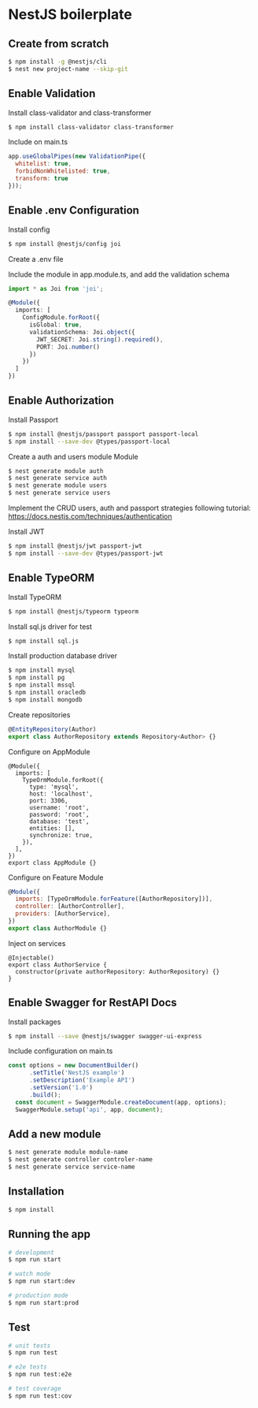 # NestJS boilerplate

## Create from scratch
```bash
$ npm install -g @nestjs/cli
$ nest new project-name --skip-git
```

## Enable Validation
Install class-validator and class-transformer
```bash
$ npm install class-validator class-transformer
```
Include on main.ts
```javascript
app.useGlobalPipes(new ValidationPipe({
  whitelist: true,
  forbidNonWhitelisted: true,
  transform: true
}));
```

## Enable .env Configuration
Install config
```bash
$ npm install @nestjs/config joi
```
Create a .env file

Include the module in app.module.ts, and add the validation schema
```typescript
import * as Joi from 'joi';

@Module({
  imports: [
    ConfigModule.forRoot({
      isGlobal: true,
      validationSchema: Joi.object({
        JWT_SECRET: Joi.string().required(),
        PORT: Joi.number()
      })
    })
  ]
})
```



## Enable Authorization
Install Passport
```bash
$ npm install @nestjs/passport passport passport-local
$ npm install --save-dev @types/passport-local
```
Create a auth and users module Module
```bash
$ nest generate module auth
$ nest generate service auth
$ nest generate module users
$ nest generate service users
```
Implement the CRUD users, auth and passport strategies following tutorial: https://docs.nestjs.com/techniques/authentication

Install JWT
```bash
$ npm install @nestjs/jwt passport-jwt
$ npm install --save-dev @types/passport-jwt
```


## Enable TypeORM
Install TypeORM
```bash
$ npm install @nestjs/typeorm typeorm
```
Install sql.js driver for test
```bash
$ npm install sql.js
```
Install production database driver
```bash
$ npm install mysql
$ npm install pg
$ npm install mssql
$ npm install oracledb
$ npm install mongodb
```

Create repositories
```javascript
@EntityRepository(Author)
export class AuthorRepository extends Repository<Author> {}
```
Configure on AppModule
```javacript
@Module({
  imports: [
    TypeOrmModule.forRoot({
      type: 'mysql',
      host: 'localhost',
      port: 3306,
      username: 'root',
      password: 'root',
      database: 'test',
      entities: [],
      synchronize: true,
    }),
  ],
})
export class AppModule {}
```

Configure on Feature Module
```javascript
@Module({
  imports: [TypeOrmModule.forFeature([AuthorRepository])],
  controller: [AuthorController],
  providers: [AuthorService],
})
export class AuthorModule {}
```
Inject on services
```
@Injectable()
export class AuthorService {
  constructor(private authorRepository: AuthorRepository) {}
}
```


## Enable Swagger for RestAPI Docs
Install packages
```bash
$ npm install --save @nestjs/swagger swagger-ui-express
```
Include configuration on main.ts
```javascript
const options = new DocumentBuilder()
      .setTitle('NestJS example')
      .setDescription('Example API')
      .setVersion('1.0')
      .build();
  const document = SwaggerModule.createDocument(app, options);
  SwaggerModule.setup('api', app, document);
```


## Add a new module
```bash
$ nest generate module module-name
$ nest generate controller controler-name
$ nest generate service service-name
```

## Installation

```bash
$ npm install
```

## Running the app

```bash
# development
$ npm run start

# watch mode
$ npm run start:dev

# production mode
$ npm run start:prod
```

## Test

```bash
# unit tests
$ npm run test

# e2e tests
$ npm run test:e2e

# test coverage
$ npm run test:cov
```
